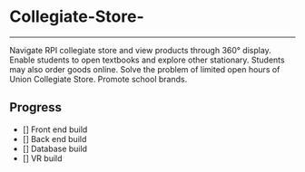 # Collegiate-Store-
-----------
Navigate RPI collegiate store and view products through 360° display.
Enable students to open textbooks and explore other stationary.
Students may also order goods online. 
Solve the problem of limited open hours of Union Collegiate Store. 
Promote school brands.

## Progress
- [] Front end build
- [] Back end build
- [] Database build
- [] VR build